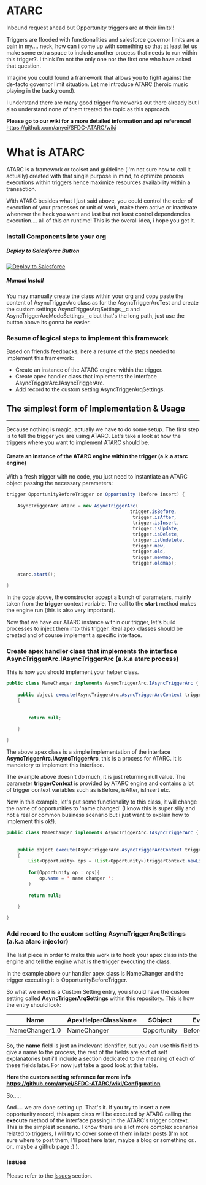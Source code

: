 # ATARC

Inbound request ahead but Opportunity triggers are at their limits!! 

Triggers are flooded with functionalities and salesforce governor limits are a pain in my.... neck, how can i come up with something so that at least let us make some extra space to include another process that needs to run within this trigger?. I think i'm not the only one nor the first one who have asked that question.

Imagine you could found a framework that allows you to fight against the de-facto governor limit situation. Let me introduce ATARC (heroic music playing in the background). 

I understand there are many good trigger frameworks out there already but I also understand none of them treated the topic as this approach. 

**Please go to our wiki for a more detailed information and api reference!** https://github.com/anyei/SFDC-ATARC/wiki

# What is ATARC

ATARC is a framework or toolset and guideline (i'm not sure how to call it actually) created with that single purpose in mind, to optimize process executions within triggers hence maximize resources availability within a transaction.

With ATARC besides what I just said above, you could control the order of execution of your processes or unit of work, make them active or inactivate whenever the heck you want and last but not least control dependencies execution.... all of this on runtime! This is the overall idea, i hope you get it.

### Install Components into your org

##### Deploy to Salesforce Button

<a href="https://githubsfdeploy.herokuapp.com?owner=anyei&repo=SFDC-ATARC">
  <img alt="Deploy to Salesforce"
       src="https://raw.githubusercontent.com/afawcett/githubsfdeploy/master/src/main/webapp/resources/img/deploy.png">
</a>

##### Manual Install

You may manually create the class within your org and copy paste the content of AsyncTriggerArc class as for the AsyncTriggerArcTest and create the custom settings AsyncTriggerArqSettings__c and AsyncTriggerArqModeSettings__c but that's the long path, just use the button above its gonna be easier. 

### Resume of logical steps to implement this framework

Based on friends feedbacks, here a resume of the steps needed to implement this framework:

* Create an instance of the ATARC engine within the trigger.
* Create apex handler class that implements the interface AsyncTriggerArc.IAsyncTriggerArc.
* Add record to the custom setting AsyncTriggerArqSettings.



## The simplest form of Implementation & Usage
_____
Because nothing is magic, actually we have to do some setup. The first step is to tell the trigger you are using ATARC.
Let's take a look at how the triggers where you want to implement ATARC should be.

####  Create an instance of the ATARC engine within the trigger (a.k.a atarc engine)

With a fresh trigger with no code, you just need to instantiate an ATARC object passing the necessary parameters:

```java
trigger OpportunityBeforeTrigger on Opportunity (before insert) {
    
    AsyncTriggerArc atarc = new AsyncTriggerArc(
                                             trigger.isBefore, 
                                              trigger.isAfter, 
                                              trigger.isInsert, 
                                              trigger.isUpdate, 
                                              trigger.isDelete,
                                              trigger.isUndelete,
                                              trigger.new,
                                              trigger.old,
                                              trigger.newmap, 
                                              trigger.oldmap);
    
    atarc.start();

}
```

In the code above, the constructor accept a bunch of parameters, mainly taken from the **trigger** context variable. The call to the **start** method makes the engine run (this is also very important). 

Now that we have our ATARC instance within our trigger, let's build processes to inject them into this trigger. Real apex classes should be created and of course implement a specific interface.

### Create apex handler class that implements the interface AsyncTriggerArc.IAsyncTriggerArc (a.k.a atarc process)

This is how you should implement your helper class.

```java
public class NameChanger implements AsyncTriggerArc.IAsyncTriggerArc {    
    
    public object execute(AsyncTriggerArc.AsyncTriggerArcContext triggerContext)
    {  
       
        
        return null;
        
    }

}

```

The above apex class is a simple implementation of the interface **AsyncTriggerArc.IAsyncTriggerArc**, this is a process for ATARC. It is mandatory to implement this interface. 

The example above doesn't do much, it is just returning null value. The parameter **triggerContext** is provided by ATARC engine and contains a lot of trigger context variables such as isBefore, isAfter, isInsert etc.

Now in this example, let's put some functionality to this class, it will change the name of opportunities to 'name changed' (I know this is super silly and not a real or common business scenario but i just want to explain how to implement this ok!).

```java
public class NameChanger implements AsyncTriggerArc.IAsyncTriggerArc {
    
    
    public object execute(AsyncTriggerArc.AsyncTriggerArcContext triggerContext)
    {  
        List<Opportunity> ops = (List<Opportunity>)triggerContext.newList;
        
        for(Opportunity op : ops){
            op.Name = ' name changer ';
        }
        
        return null;
        
    }

}
```

### Add record to the custom setting AsyncTriggerArqSettings (a.k.a atarc injector)

The last piece in order to make this work is to hook your apex class into the engine and tell the engine what is the trigger executing the class.

In the example above our handler apex class is NameChanger and the trigger executing it is OpportunityBeforeTrigger. 

So what we need is a Custom Setting entry, you should have the custom setting called **AsyncTriggerArqSettings** within this repository. This is how the entry should look:

| Name           | ApexHelperClassName | SObject     | Event        | IsActive | IsAsync | Order | DependsOnSuccess | DependsOnError | Debug | DebugLevel |
|----------------|---------------------|-------------|--------------|----------|---------|-------|------------------|----------------|-------|------------|
| NameChanger1.0 | NameChanger         | Opportunity | BeforeInsert | true     | false   | 1     |                  |                | true  | DEBUG      |

So, the **name** field is just an irrelevant identifier, but you can use this field to give a name to the process, the rest of the fields are sort of self explanatories but i'll include a section dedicated to the meaning of each of these fields later. For now just take a good look at this table.

**Here the custom setting reference for more info https://github.com/anyei/SFDC-ATARC/wiki/Configuration**

So.....

And.... we are done setting up. That's it. If you try to insert a new opportunity record, this apex class will be executed by ATARC calling the **execute** method of the interface passing in the ATARC's trigger context. This is the simplest scenario. I know there are a lot more complex scenarios related to triggers, I will try to cover some of them in later posts (I'm not sure where to post them, I'll post here later, maybe a blog or something or.. or.. maybe a github page :) ). 


### Issues
Please refer to the <a href="https://github.com/anyei/SFDC-ATARC/issues">Issues</a> section.




